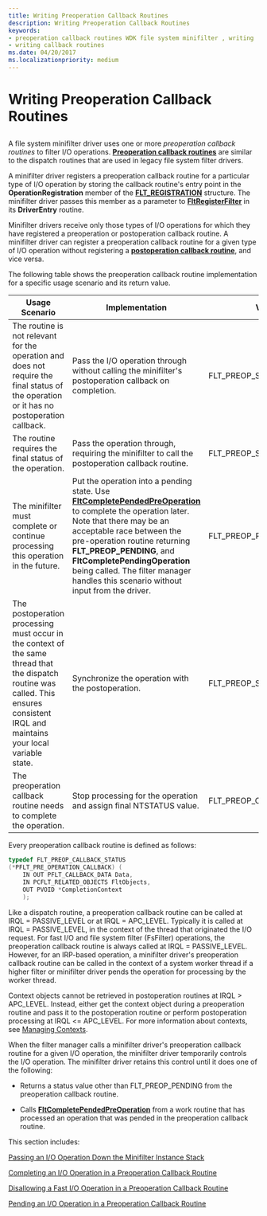 ```yaml
---
title: Writing Preoperation Callback Routines
description: Writing Preoperation Callback Routines
keywords:
- preoperation callback routines WDK file system minifilter , writing
- writing callback routines
ms.date: 04/20/2017
ms.localizationpriority: medium
---
```


# Writing Preoperation Callback Routines


## <span id="ddk_writing_preoperation_callback_routines_if"></span><span id="DDK_WRITING_PREOPERATION_CALLBACK_ROUTINES_IF"></span>


A file system minifilter driver uses one or more *preoperation callback routines* to filter I/O operations. [**Preoperation callback routines**](/windows-hardware/drivers/ddi/fltkernel/nc-fltkernel-pflt_pre_operation_callback) are similar to the dispatch routines that are used in legacy file system filter drivers.

A minifilter driver registers a preoperation callback routine for a particular type of I/O operation by storing the callback routine's entry point in the **OperationRegistration** member of the [**FLT\_REGISTRATION**](/windows-hardware/drivers/ddi/fltkernel/ns-fltkernel-_flt_registration) structure. The minifilter driver passes this member as a parameter to [**FltRegisterFilter**](/windows-hardware/drivers/ddi/fltkernel/nf-fltkernel-fltregisterfilter) in its **DriverEntry** routine.

Minifilter drivers receive only those types of I/O operations for which they have registered a preoperation or postoperation callback routine. A minifilter driver can register a preoperation callback routine for a given type of I/O operation without registering a [**postoperation callback routine**](/windows-hardware/drivers/ddi/fltkernel/nc-fltkernel-pflt_post_operation_callback), and vice versa.

The following table shows the preoperation callback routine implementation for a specific usage scenario and its return value.

| Usage Scenario                                                                                                                                                                        | Implementation                                                                                                                                       | Value Returned                      |
|---------------------------------------------------------------------------------------------------------------------------------------------------------------------------------------|------------------------------------------------------------------------------------------------------------------------------------------------------|-------------------------------------|
| The routine is not relevant for the operation and does not require the final status of the operation or it has no postoperation callback.                                             | Pass the I/O operation through without calling the minifilter's postoperation callback on completion.                                                | FLT\_PREOP\_SUCCESS\_NO\_CALLBACK   |
| The routine requires the final status of the operation.                                                                                                                               | Pass the operation through, requiring the minifilter to call the postoperation callback routine.                                                     | FLT\_PREOP\_SUCCESS\_WITH\_CALLBACK |
| The minifilter must complete or continue processing this operation in the future.                                                                                                     | Put the operation into a pending state. Use [**FltCompletePendedPreOperation**](/windows-hardware/drivers/ddi/fltkernel/nf-fltkernel-fltcompletependedpreoperation) to complete the operation later. Note that there may be an acceptable race between the pre-operation routine returning **FLT_PREOP_PENDING**, and **FltCompletePendingOperation** being called. The filter manager handles this scenario without input from the driver. | FLT\_PREOP\_PENDING                 |
| The postoperation processing must occur in the context of the same thread that the dispatch routine was called. This ensures consistent IRQL and maintains your local variable state. | Synchronize the operation with the postoperation.                                                                                                    | FLT\_PREOP\_SYNCHRONIZE             |
| The preoperation callback routine needs to complete the operation.                                                                                                                    | Stop processing for the operation and assign final NTSTATUS value.                                                                                   | FLT\_PREOP\_COMPLETE                |


Every preoperation callback routine is defined as follows:

```cpp
typedef FLT_PREOP_CALLBACK_STATUS 
(*PFLT_PRE_OPERATION_CALLBACK) ( 
    IN OUT PFLT_CALLBACK_DATA Data, 
    IN PCFLT_RELATED_OBJECTS FltObjects, 
    OUT PVOID *CompletionContext 
    ); 
```

Like a dispatch routine, a preoperation callback routine can be called at IRQL = PASSIVE\_LEVEL or at IRQL = APC\_LEVEL. Typically it is called at IRQL = PASSIVE\_LEVEL, in the context of the thread that originated the I/O request. For fast I/O and file system filter (FsFilter) operations, the preoperation callback routine is always called at IRQL = PASSIVE\_LEVEL. However, for an IRP-based operation, a minifilter driver's preoperation callback routine can be called in the context of a system worker thread if a higher filter or minifilter driver pends the operation for processing by the worker thread.

Context objects cannot be retrieved in postoperation routines at IRQL &gt; APC\_LEVEL. Instead, either get the context object during a preoperation routine and pass it to the postoperation routine or perform postoperation processing at IRQL &lt;= APC\_LEVEL. For more information about contexts, see [Managing Contexts](managing-contexts.md).

When the filter manager calls a minifilter driver's preoperation callback routine for a given I/O operation, the minifilter driver temporarily controls the I/O operation. The minifilter driver retains this control until it does one of the following:

-   Returns a status value other than FLT\_PREOP\_PENDING from the preoperation callback routine.

-   Calls [**FltCompletePendedPreOperation**](/windows-hardware/drivers/ddi/fltkernel/nf-fltkernel-fltcompletependedpreoperation) from a work routine that has processed an operation that was pended in the preoperation callback routine.

This section includes:

[Passing an I/O Operation Down the Minifilter Instance Stack](passing-an-i-o-operation-down-the-minifilter-driver-instance-stack.md)

[Completing an I/O Operation in a Preoperation Callback Routine](completing-an-i-o-operation-in-a-preoperation-callback-routine.md)

[Disallowing a Fast I/O Operation in a Preoperation Callback Routine](disallowing-a-fast-i-o-operation-in-a-preoperation-callback-routine.md)

[Pending an I/O Operation in a Preoperation Callback Routine](pending-an-i-o-operation-in-a-preoperation-callback-routine.md)

 

